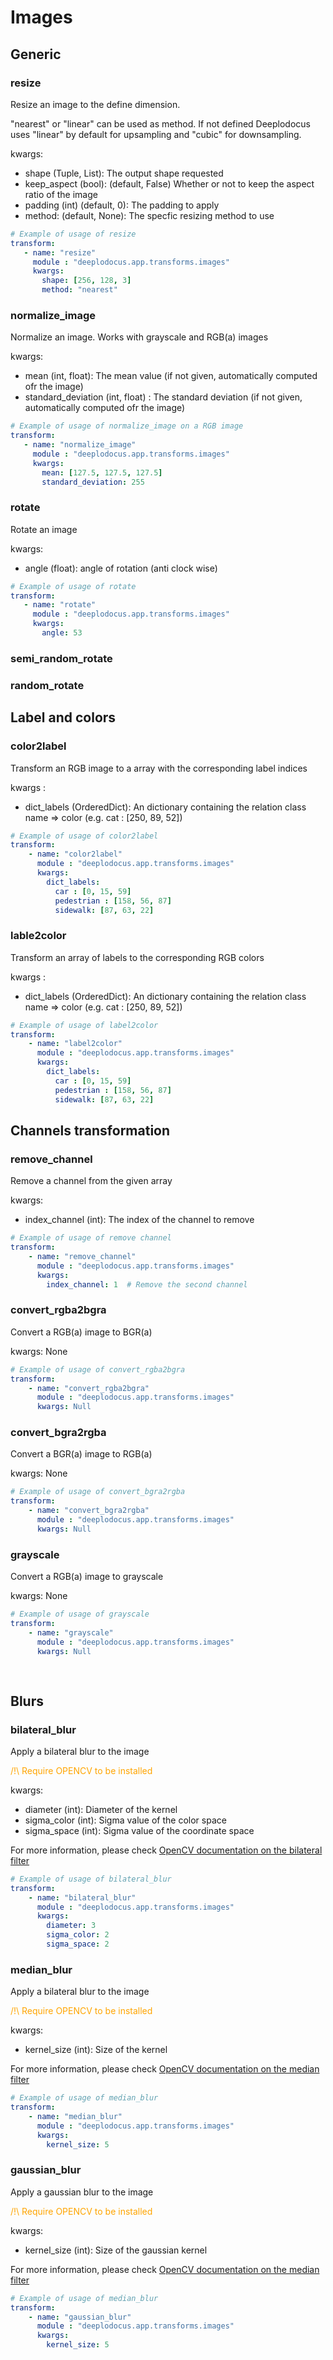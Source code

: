 # Images

## Generic

### resize

Resize an image to the define dimension.

"nearest" or "linear" can be used as method. If not defined Deeplodocus uses "linear" by default for upsampling and "cubic" for downsampling.

kwargs:

- shape (Tuple, List): The output shape requested
- keep_aspect (bool): (default, False) Whether or not to keep the aspect ratio of the image
- padding (int) (default, 0): The padding to apply
- method: (default, None): The specfic resizing method to use

 ```yaml
# Example of usage of resize
transform:
    - name: "resize"
      module : "deeplodocus.app.transforms.images"
      kwargs:
        shape: [256, 128, 3]
        method: "nearest"
```

### normalize_image

Normalize an image. Works with grayscale and RGB(a) images

kwargs:

- mean (int, float): The mean value (if not given, automatically computed ofr the image)
- standard_deviation (int, float) : The standard deviation (if not given, automatically computed ofr the image)

 ```yaml
# Example of usage of normalize_image on a RGB image
transform:
    - name: "normalize_image"
      module : "deeplodocus.app.transforms.images"
      kwargs:
        mean: [127.5, 127.5, 127.5]
        standard_deviation: 255
```

### rotate

Rotate an image

kwargs:

- angle (float): angle of rotation (anti clock wise)

 ```yaml
# Example of usage of rotate
transform:
    - name: "rotate"
      module : "deeplodocus.app.transforms.images"
      kwargs:
        angle: 53
```

### semi_random_rotate


### random_rotate

## Label and colors

### color2label
Transform an RGB image to a array with the corresponding label indices

kwargs : 
- dict_labels (OrderedDict): An dictionary containing the relation class name => color (e.g. cat : [250, 89, 52])

```yaml
# Example of usage of color2label
transform:
    - name: "color2label"
      module : "deeplodocus.app.transforms.images"
      kwargs:
        dict_labels:
          car : [0, 15, 59]
          pedestrian : [158, 56, 87]
          sidewalk: [87, 63, 22] 
```

### lable2color
Transform an array of labels to the corresponding RGB colors

kwargs : 
- dict_labels (OrderedDict): An dictionary containing the relation class name => color (e.g. cat : [250, 89, 52])

```yaml
# Example of usage of label2color
transform:
    - name: "label2color"
      module : "deeplodocus.app.transforms.images"
      kwargs:
        dict_labels:
          car : [0, 15, 59]
          pedestrian : [158, 56, 87]
          sidewalk: [87, 63, 22] 
```

## Channels transformation

### remove_channel
Remove a channel from the given array

kwargs:
- index_channel (int): The index of the channel to remove
```yaml
# Example of usage of remove channel
transform:
    - name: "remove_channel"
      module : "deeplodocus.app.transforms.images"
      kwargs:
        index_channel: 1  # Remove the second channel
```

### convert_rgba2bgra
Convert a RGB(a) image to BGR(a)

kwargs: None

```yaml
# Example of usage of convert_rgba2bgra
transform:
    - name: "convert_rgba2bgra"
      module : "deeplodocus.app.transforms.images"
      kwargs: Null
```

### convert_bgra2rgba
Convert a BGR(a) image to RGB(a)

kwargs: None

```yaml
# Example of usage of convert_bgra2rgba
transform:
    - name: "convert_bgra2rgba"
      module : "deeplodocus.app.transforms.images"
      kwargs: Null
```

### grayscale
Convert a RGB(a) image to grayscale

kwargs: None
```yaml
# Example of usage of grayscale
transform:
    - name: "grayscale"
      module : "deeplodocus.app.transforms.images"
      kwargs: Null
      
      
```

## Blurs

### bilateral_blur
Apply a bilateral blur to the image

<span style="color:orange">/!\ Require OPENCV to be installed</span>

kwargs:

- diameter (int): Diameter of the kernel
- sigma_color (int): Sigma value of the color space
- sigma_space (int): Sigma value of the coordinate space

For more information, please check [OpenCV documentation on the bilateral filter](https://docs.opencv.org/4.0.1/d4/d86/group__imgproc__filter.html#ga9d7064d478c95d60003cf839430737ed) 

```yaml
# Example of usage of bilateral_blur
transform:
    - name: "bilateral_blur"
      module : "deeplodocus.app.transforms.images"
      kwargs:
        diameter: 3
        sigma_color: 2
        sigma_space: 2
```

### median_blur
Apply a bilateral blur to the image

<span style="color:orange">/!\ Require OPENCV to be installed</span>

kwargs:

- kernel_size (int): Size of the kernel

For more information, please check [OpenCV documentation on the median filter](https://docs.opencv.org/4.0.1/d4/d86/group__imgproc__filter.html#ga564869aa33e58769b4469101aac458f9)

```yaml
# Example of usage of median_blur
transform:
    - name: "median_blur"
      module : "deeplodocus.app.transforms.images"
      kwargs:
        kernel_size: 5
```

### gaussian_blur
Apply a gaussian blur to the image

<span style="color:orange">/!\ Require OPENCV to be installed</span>

kwargs:

- kernel_size (int): Size of the gaussian kernel

For more information, please check [OpenCV documentation on the median filter](https://docs.opencv.org/4.0.1/d4/d86/group__imgproc__filter.html#gaabe8c836e97159a9193fb0b11ac52cf1)

```yaml
# Example of usage of median_blur
transform:
    - name: "gaussian_blur"
      module : "deeplodocus.app.transforms.images"
      kwargs:
        kernel_size: 5
```

